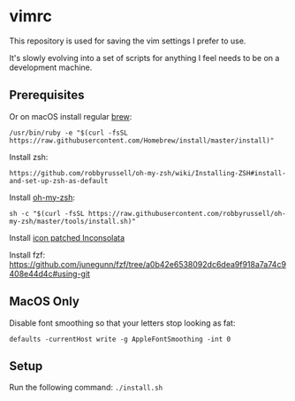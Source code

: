 # vimrc
This repository is used for saving the vim settings I prefer to use.

It's slowly evolving into a set of scripts for anything I feel needs to be on a
development machine.

## Prerequisites

Or on macOS install regular [brew](https://brew.sh/):
```
/usr/bin/ruby -e "$(curl -fsSL https://raw.githubusercontent.com/Homebrew/install/master/install)"
```

Install zsh:
```
https://github.com/robbyrussell/oh-my-zsh/wiki/Installing-ZSH#install-and-set-up-zsh-as-default
```

Install [oh-my-zsh](https://github.com/ohmyzsh/ohmyzsh):
```
sh -c "$(curl -fsSL https://raw.githubusercontent.com/robbyrussell/oh-my-zsh/master/tools/install.sh)"
```

Install [icon patched Inconsolata](https://github.com/ryanoasis/nerd-fonts/releases/download/v3.3.0/Inconsolata.zip)

Install fzf:
https://github.com/junegunn/fzf/tree/a0b42e6538092dc6dea9f918a7a74c9408e44d4c#using-git

## MacOS Only
Disable font smoothing so that your letters stop looking as fat:
```
defaults -currentHost write -g AppleFontSmoothing -int 0
```

## Setup
Run the following command:
`./install.sh`
